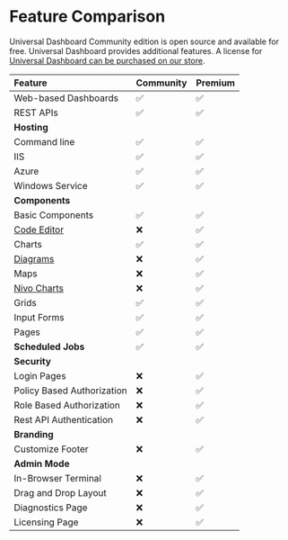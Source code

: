 # Feature Comparison

Universal Dashboard Community edition is open source and available for free. Universal Dashboard provides additional features. A license for [Universal Dashboard can be purchased on our store](https://ironmansoftware.com/product/powershell-universal-dashboard/).

| Feature | Community | Premium |
| :--- | :--- | :--- |
| Web-based Dashboards | ✅ | ✅ |
| REST APIs | ✅ | ✅ |
| **Hosting** |  |  |
| Command line | ✅ | ✅ |
| IIS | ✅ | ✅ |
| Azure | ✅ | ✅ |
| Windows Service | ✅ | ✅ |
| **Components** |  |  |
| Basic Components | ✅ | ✅ |
| [Code Editor](https://github.com/ironmansoftware/ud-codeeditor) | ❌ | ✅ |
| Charts | ✅ | ✅ |
| [Diagrams](https://github.com/ironmansoftware/ud-diagrams) | ❌ | ✅ |
| Maps | ❌ | ✅ |
| [Nivo Charts](http://nivo.rocks/) | ❌ | ✅ |
| Grids | ✅ | ✅ |
| Input Forms | ✅ | ✅ |
| Pages | ✅ | ✅ |
| **Scheduled Jobs** | ✅ | ✅ |
| **Security** |  |  |
| Login Pages | ❌ | ✅ |
| Policy Based Authorization | ❌ | ✅ |
| Role Based Authorization | ❌ | ✅ |
| Rest API Authentication | ❌ | ✅ |
| **Branding** |  |  |
| Customize Footer | ❌ | ✅ |
| **Admin Mode** |  |  |
| In-Browser Terminal | ❌ | ✅ |
| Drag and Drop Layout | ❌ | ✅ |
| Diagnostics Page | ❌ | ✅ |
| Licensing Page | ❌ | ✅ |

